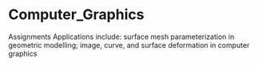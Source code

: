 # Computer_Graphics
Assignments
Applications include:
surface mesh parameterization in geometric modelling; image, curve, and surface deformation in computer graphics
